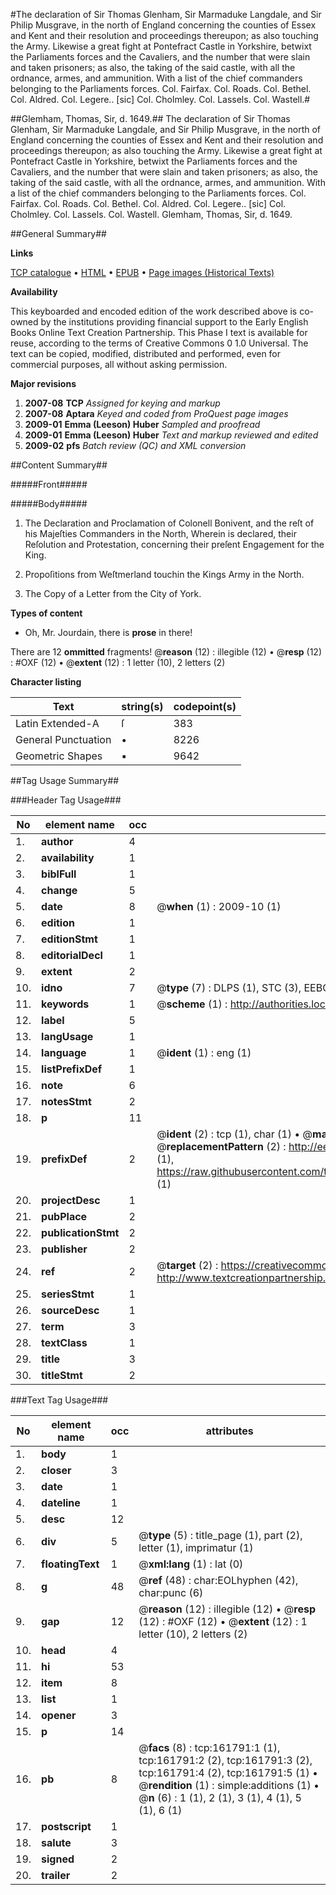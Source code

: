 #The declaration of Sir Thomas Glenham, Sir Marmaduke Langdale, and Sir Philip Musgrave, in the north of England concerning the counties of Essex and Kent and their resolution and proceedings thereupon; as also touching the Army. Likewise a great fight at Pontefract Castle in Yorkshire, betwixt the Parliaments forces and the Cavaliers, and the number that were slain and taken prisoners; as also, the taking of the said castle, with all the ordnance, armes, and ammunition. With a list of the chief commanders belonging to the Parliaments forces. Col. Fairfax. Col. Roads. Col. Bethel. Col. Aldred. Col. Legere.. [sic] Col. Cholmley. Col. Lassels. Col. Wastell.#

##Glemham, Thomas, Sir, d. 1649.##
The declaration of Sir Thomas Glenham, Sir Marmaduke Langdale, and Sir Philip Musgrave, in the north of England concerning the counties of Essex and Kent and their resolution and proceedings thereupon; as also touching the Army. Likewise a great fight at Pontefract Castle in Yorkshire, betwixt the Parliaments forces and the Cavaliers, and the number that were slain and taken prisoners; as also, the taking of the said castle, with all the ordnance, armes, and ammunition. With a list of the chief commanders belonging to the Parliaments forces. Col. Fairfax. Col. Roads. Col. Bethel. Col. Aldred. Col. Legere.. [sic] Col. Cholmley. Col. Lassels. Col. Wastell.
Glemham, Thomas, Sir, d. 1649.

##General Summary##

**Links**

[TCP catalogue](http://www.ota.ox.ac.uk/tcp/)  • 
[HTML](http://tei.it.ox.ac.uk/tcp/Texts-HTML/free/A86/A86030.html)  • 
[EPUB](http://tei.it.ox.ac.uk/tcp/Texts-EPUB/free/A86/A86030.epub) • 
[Page images (Historical Texts)](https://data.historicaltexts.jisc.ac.uk/view?pubId=eebo-99862634e&pageId=eebo-99862634e-161791-1)

**Availability**

This keyboarded and encoded edition of the
	       work described above is co-owned by the institutions
	       providing financial support to the Early English Books
	       Online Text Creation Partnership. This Phase I text is
	       available for reuse, according to the terms of Creative
	       Commons 0 1.0 Universal. The text can be copied,
	       modified, distributed and performed, even for
	       commercial purposes, all without asking permission.

**Major revisions**

1. __2007-08__ __TCP__ *Assigned for keying and markup*
1. __2007-08__ __Aptara__ *Keyed and coded from ProQuest page images*
1. __2009-01__ __Emma (Leeson) Huber__ *Sampled and proofread*
1. __2009-01__ __Emma (Leeson) Huber__ *Text and markup reviewed and edited*
1. __2009-02__ __pfs__ *Batch review (QC) and XML conversion*

##Content Summary##

#####Front#####

#####Body#####

1. The Declaration and Proclamation of Colonell Bonivent,
and the reſt of his Majeſties Commanders in
the North, Wherein is declared, their Reſolution
and Protestation, concerning their preſent Engagement
for the King.

1. Propoſitions from Weſtmerland touchin the Kings
Army in the North.

1. The Copy of a Letter from the City of York.

**Types of content**

  * Oh, Mr. Jourdain, there is **prose** in there!

There are 12 **ommitted** fragments! 
 @__reason__ (12) : illegible (12)  •  @__resp__ (12) : #OXF (12)  •  @__extent__ (12) : 1 letter (10), 2 letters (2)

**Character listing**


|Text|string(s)|codepoint(s)|
|---|---|---|
|Latin Extended-A|ſ|383|
|General Punctuation|•|8226|
|Geometric Shapes|▪|9642|

##Tag Usage Summary##

###Header Tag Usage###

|No|element name|occ|attributes|
|---|---|---|---|
|1.|__author__|4||
|2.|__availability__|1||
|3.|__biblFull__|1||
|4.|__change__|5||
|5.|__date__|8| @__when__ (1) : 2009-10 (1)|
|6.|__edition__|1||
|7.|__editionStmt__|1||
|8.|__editorialDecl__|1||
|9.|__extent__|2||
|10.|__idno__|7| @__type__ (7) : DLPS (1), STC (3), EEBO-CITATION (1), PROQUEST (1), VID (1)|
|11.|__keywords__|1| @__scheme__ (1) : http://authorities.loc.gov/ (1)|
|12.|__label__|5||
|13.|__langUsage__|1||
|14.|__language__|1| @__ident__ (1) : eng (1)|
|15.|__listPrefixDef__|1||
|16.|__note__|6||
|17.|__notesStmt__|2||
|18.|__p__|11||
|19.|__prefixDef__|2| @__ident__ (2) : tcp (1), char (1)  •  @__matchPattern__ (2) : ([0-9\-]+):([0-9IVX]+) (1), (.+) (1)  •  @__replacementPattern__ (2) : http://eebo.chadwyck.com/downloadtiff?vid=$1&page=$2 (1), https://raw.githubusercontent.com/textcreationpartnership/Texts/master/tcpchars.xml#$1 (1)|
|20.|__projectDesc__|1||
|21.|__pubPlace__|2||
|22.|__publicationStmt__|2||
|23.|__publisher__|2||
|24.|__ref__|2| @__target__ (2) : https://creativecommons.org/publicdomain/zero/1.0/ (1), http://www.textcreationpartnership.org/docs/. (1)|
|25.|__seriesStmt__|1||
|26.|__sourceDesc__|1||
|27.|__term__|3||
|28.|__textClass__|1||
|29.|__title__|3||
|30.|__titleStmt__|2||


###Text Tag Usage###

|No|element name|occ|attributes|
|---|---|---|---|
|1.|__body__|1||
|2.|__closer__|3||
|3.|__date__|1||
|4.|__dateline__|1||
|5.|__desc__|12||
|6.|__div__|5| @__type__ (5) : title_page (1), part (2), letter (1), imprimatur (1)|
|7.|__floatingText__|1| @__xml:lang__ (1) : lat (0)|
|8.|__g__|48| @__ref__ (48) : char:EOLhyphen (42), char:punc (6)|
|9.|__gap__|12| @__reason__ (12) : illegible (12)  •  @__resp__ (12) : #OXF (12)  •  @__extent__ (12) : 1 letter (10), 2 letters (2)|
|10.|__head__|4||
|11.|__hi__|53||
|12.|__item__|8||
|13.|__list__|1||
|14.|__opener__|3||
|15.|__p__|14||
|16.|__pb__|8| @__facs__ (8) : tcp:161791:1 (1), tcp:161791:2 (2), tcp:161791:3 (2), tcp:161791:4 (2), tcp:161791:5 (1)  •  @__rendition__ (1) : simple:additions (1)  •  @__n__ (6) : 1 (1), 2 (1), 3 (1), 4 (1), 5 (1), 6 (1)|
|17.|__postscript__|1||
|18.|__salute__|3||
|19.|__signed__|2||
|20.|__trailer__|2||
